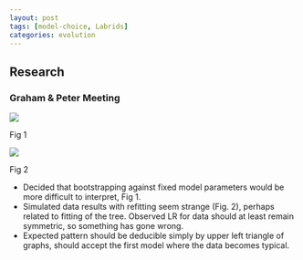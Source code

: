 ```yaml
---
layout: post
tags: [model-choice, Labrids]
categories: evolution
---
```






 





Research
--------

### Graham & Peter Meeting

![](http://openwetware.org/images/thumb/2/22/Simulated_LR.png/100px-Simulated_LR.png)

Fig 1

![](http://openwetware.org/images/thumb/1/12/Simulated_2_LR_fitpar.png/100px-Simulated_2_LR_fitpar.png)

Fig 2

-   Decided that bootstrapping against fixed model parameters would be
    more difficult to interpret, Fig 1.
-   Simulated data results with refitting seem strange (Fig. 2), perhaps
    related to fitting of the tree. Observed LR for data should at least
    remain symmetric, so something has gone wrong.
-   Expected pattern should be deducible simply by upper left triangle
    of graphs, should accept the first model where the data becomes
    typical.


